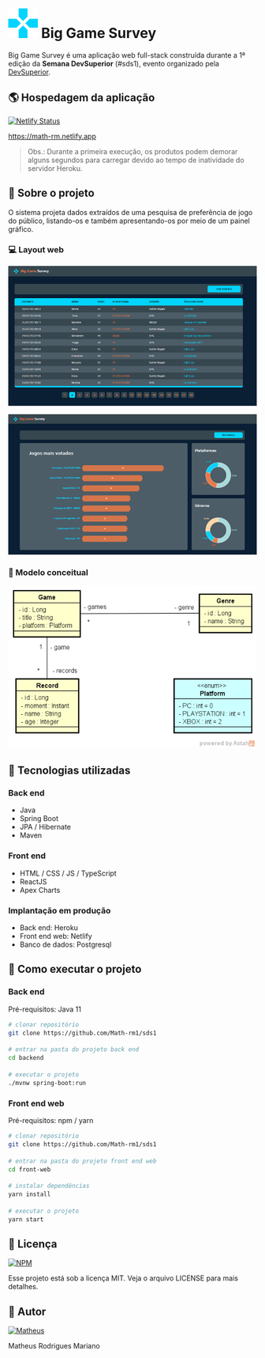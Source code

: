 # ![Logo](https://github.com/Math-rm1/sds1/blob/master/front-web/src/assets/logo.svg) Big Game Survey
Big Game Survey é uma aplicação web full-stack construída durante a 1ª edição da **Semana DevSuperior** (#sds1), evento organizado pela [DevSuperior](https://devsuperior.com.br "Site da DevSuperior").

## :earth_americas: Hospedagem da aplicação

[![Netlify Status](https://api.netlify.com/api/v1/badges/92d6771c-a8c6-4a73-bc3b-efe5f827bc59/deploy-status)](https://app.netlify.com/sites/math-rm/deploys)

https://math-rm.netlify.app

> Obs.: Durante a primeira execução, os produtos podem demorar alguns segundos para carregar devido ao tempo de inatividade do servidor Heroku.

## :book: Sobre o projeto

O sistema projeta dados extraídos de uma pesquisa de preferência de jogo do público, listando-os e também apresentando-os por meio de um painel gráfico.

### :computer: Layout web
![Web 1](https://github.com/acenelio/assets/raw/main/sds1/web1.png)

![Web 2](https://github.com/acenelio/assets/raw/main/sds1/web2.png)

### :diamond_shape_with_a_dot_inside: Modelo conceitual
![Modelo Conceitual](https://github.com/acenelio/assets/raw/main/sds1/modelo-conceitual.png)

## :rocket: Tecnologias utilizadas
### Back end
- Java
- Spring Boot
- JPA / Hibernate
- Maven
### Front end
- HTML / CSS / JS / TypeScript
- ReactJS
- Apex Charts
### Implantação em produção
- Back end: Heroku
- Front end web: Netlify
- Banco de dados: Postgresql

## :wrench: Como executar o projeto

### Back end
Pré-requisitos: Java 11

```bash
# clonar repositório
git clone https://github.com/Math-rm1/sds1

# entrar na pasta do projeto back end
cd backend

# executar o projeto
./mvnw spring-boot:run
```

### Front end web
Pré-requisitos: npm / yarn

```bash
# clonar repositório
git clone https://github.com/Math-rm1/sds1

# entrar na pasta do projeto front end web
cd front-web

# instalar dependências
yarn install

# executar o projeto
yarn start
```

## :pencil: Licença

[![NPM](https://img.shields.io/npm/l/react)](https://github.com/Math-rm1/sds1/blob/master/LICENSE)

Esse projeto está sob a licença MIT. Veja o arquivo LICENSE para mais detalhes.

## :bust_in_silhouette: Autor

[![Matheus](https://img.shields.io/badge/linkedin%20-%230077B5.svg?&style=for-the-badge&logo=linkedin&logoColor=white)](https://www.linkedin.com/in/matheus-r-mariano)

Matheus Rodrigues Mariano
